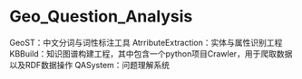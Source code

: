 # Geo_Question_Analysis

GeoST：中文分词与词性标注工具
AtrributeExtraction：实体与属性识别工程
KBBuild：知识图谱构建工程，其中包含一个python项目Crawler，用于爬取数据以及RDF数据操作
QASystem：问题理解系统